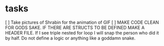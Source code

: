 # tasks

[ ] Take pictures of Shrabin for the animation of GIF
[ ] MAKE CODE CLEAN FOR GODS SAKE. IF THERE ARE STRUCTS TO BE DEFINED MAKE A HEADER FILE. If I see triple nested for loop I will snap the person who did it by half. Do not define a logic or anything like a goddamn snake.